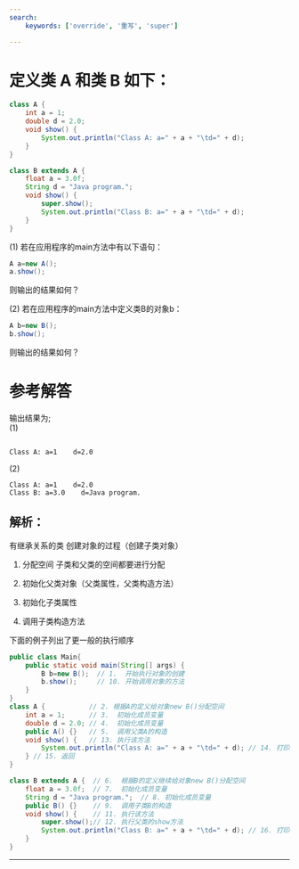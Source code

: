 ```yaml
---
search:
    keywords: ['override', '重写', 'super']

---
```



# 定义类 A 和类 B 如下：

```java
class A {
    int a = 1;
    double d = 2.0;
    void show() {
        System.out.println("Class A: a=" + a + "\td=" + d);
    }
}

class B extends A {
    float a = 3.0f;
    String d = "Java program.";
    void show() {
        super.show();
        System.out.println("Class B: a=" + a + "\td=" + d);
    }
}
```

(1) 若在应用程序的main方法中有以下语句：

```java
A a=new A();
a.show();
```

则输出的结果如何？

(2) 若在应用程序的main方法中定义类B的对象b：

```java
A b=new B();
b.show();
```

则输出的结果如何？

# 参考解答

输出结果为;  
(1)

```

Class A: a=1    d=2.0 
```

 
(2)


```
Class A: a=1    d=2.0  
Class B: a=3.0    d=Java program.  
```


## 解析：

有继承关系的类 创建对象的过程（创建子类对象）

1. 分配空间 子类和父类的空间都要进行分配

2. 初始化父类对象（父类属性，父类构造方法）

3. 初始化子类属性

4. 调用子类构造方法

下面的例子列出了更一般的执行顺序

```java
public class Main{
    public static void main(String[] args) {
        B b=new B();  // 1.  开始执行对象的创建
        b.show();     // 10. 开始调用对象的方法
    }
}
class A {           // 2. 根据A的定义给对象new B()分配空间
    int a = 1;      // 3.  初始化成员变量
    double d = 2.0; // 4.  初始化成员变量
    public A() {}   // 5.  调用父类A的构造
    void show() {   // 13. 执行该方法
        System.out.println("Class A: a=" + a + "\td=" + d); // 14. 打印
    } // 15. 返回
}

class B extends A {  // 6.  根据B的定义继续给对象new B()分配空间
    float a = 3.0f;  // 7.  初始化成员变量
    String d = "Java program.";  // 8. 初始化成员变量
    public B() {}    // 9.  调用子类B的构造
    void show() {    // 11. 执行该方法
        super.show();// 12. 执行父类的show方法
        System.out.println("Class B: a=" + a + "\td=" + d); // 16. 打印
    }
}
```

---



